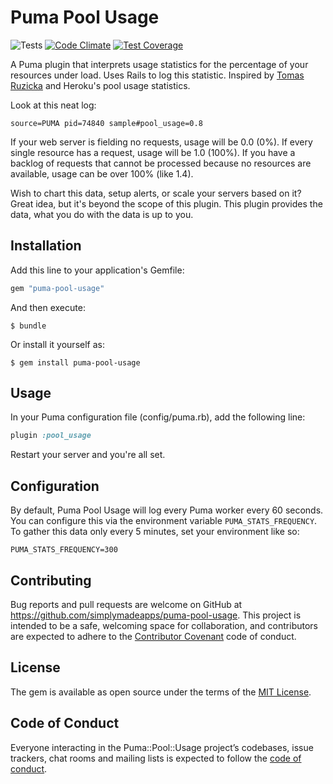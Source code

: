 # Puma Pool Usage

![Tests](https://github.com/simplymadeapps/puma-pool-usage/actions/workflows/tests.yml/badge.svg)
[![Code Climate](https://codeclimate.com/github/simplymadeapps/puma-pool-usage/badges/gpa.svg)](https://codeclimate.com/github/simplymadeapps/puma-pool-usage)
[![Test Coverage](https://codeclimate.com/github/simplymadeapps/puma-pool-usage/badges/coverage.svg)](https://codeclimate.com/github/simplymadeapps/puma-pool-usage/coverage)

A Puma plugin that interprets usage statistics for the percentage of your resources under load. Uses Rails to log this statistic. Inspired by [Tomas Ruzicka](https://github.com/LeZuse) and Heroku's pool usage statistics.

Look at this neat log:

    source=PUMA pid=74840 sample#pool_usage=0.8

If your web server is fielding no requests, usage will be 0.0 (0%). If every single resource has a request, usage will be 1.0 (100%). If you have a backlog of requests that cannot be processed because no resources are available, usage can be over 100% (like 1.4).

Wish to chart this data, setup alerts, or scale your servers based on it? Great idea, but it's beyond the scope of this plugin. This plugin provides the data, what you do with the data is up to you.

## Installation

Add this line to your application's Gemfile:

```ruby
gem "puma-pool-usage"
```

And then execute:

    $ bundle

Or install it yourself as:

    $ gem install puma-pool-usage

## Usage

In your Puma configuration file (config/puma.rb), add the following line:

```ruby
plugin :pool_usage
```

Restart your server and you're all set.

## Configuration

By default, Puma Pool Usage will log every Puma worker every 60 seconds. You can configure this via the environment variable `PUMA_STATS_FREQUENCY`. To gather this data only every 5 minutes, set your environment like so:

    PUMA_STATS_FREQUENCY=300

## Contributing

Bug reports and pull requests are welcome on GitHub at https://github.com/simplymadeapps/puma-pool-usage. This project is intended to be a safe, welcoming space for collaboration, and contributors are expected to adhere to the [Contributor Covenant](http://contributor-covenant.org) code of conduct.

## License

The gem is available as open source under the terms of the [MIT License](https://opensource.org/licenses/MIT).

## Code of Conduct

Everyone interacting in the Puma::Pool::Usage project’s codebases, issue trackers, chat rooms and mailing lists is expected to follow the [code of conduct](https://github.com/simplymadeapps/puma-pool-usage/blob/master/CODE_OF_CONDUCT.md).
